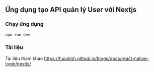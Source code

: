 ## Ứng dụng tạo API quản lý User với Nextjs

### Chạy ứng dụng

```bash
npm run dev
```

### Tài liệu

Tài liệu tham khảo https://huudinh.github.io/blogs/docs/react-native-login/nextjs/